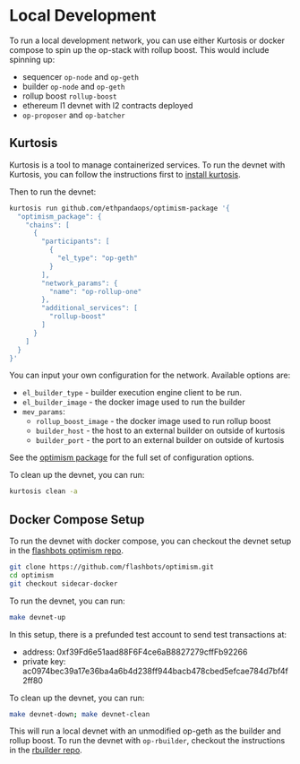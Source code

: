 # Local Development

To run a local development network, you can use either Kurtosis or docker compose to spin up the op-stack with rollup boost. This would include spinning up:

- sequencer `op-node` and `op-geth`
- builder `op-node` and `op-geth`
- rollup boost `rollup-boost`
- ethereum l1 devnet with l2 contracts deployed
- `op-proposer` and `op-batcher`

## Kurtosis

Kurtosis is a tool to manage containerized services. To run the devnet with Kurtosis, you can follow the instructions first to [install kurtosis](https://docs.kurtosis.com/quickstart).

Then to run the devnet:

```bash
kurtosis run github.com/ethpandaops/optimism-package '{
  "optimism_package": {
    "chains": [
      {
        "participants": [
          {
            "el_type": "op-geth"
          }
        ],
        "network_params": {
          "name": "op-rollup-one"
        },
        "additional_services": [
          "rollup-boost"
        ]
      }
    ]
  }
}'
```

You can input your own configuration for the network. Available options are:

- `el_builder_type` - builder execution engine client to be run. 
- `el_builder_image` - the docker image used to run the builder
- `mev_params`:
    - `rollup_boost_image` - the docker image used to run rollup boost
    - `builder_host` - the host to an external builder on outside of kurtosis
    - `builder_port` - the port to an external builder on outside of kurtosis

See the [optimism package](https://github.com/ethpandaops/optimism-package/blob/main/README.md#configuration) for the full set of configuration options.

To clean up the devnet, you can run:

```bash
kurtosis clean -a
```

## Docker Compose Setup

To run the devnet with docker compose, you can checkout the devnet setup in the [flashbots optimism repo](https://github.com/flashbots/optimism).

```bash
git clone https://github.com/flashbots/optimism.git
cd optimism
git checkout sidecar-docker
```

To run the devnet, you can run:

```bash
make devnet-up
```

In this setup, there is a prefunded test account to send test transactions at:

- address: 0xf39Fd6e51aad88F6F4ce6aB8827279cffFb92266
- private key: ac0974bec39a17e36ba4a6b4d238ff944bacb478cbed5efcae784d7bf4f2ff80

To clean up the devnet, you can run:

```bash
make devnet-down; make devnet-clean
```

This will run a local devnet with an unmodified op-geth as the builder and rollup boost. To run the devnet with `op-rbuilder`, checkout the instructions in the [rbuilder repo](https://github.com/flashbots/op-rbuilder?tab=readme-ov-file#local-devnet).
